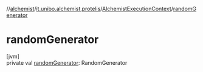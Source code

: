 //[alchemist](../../../index.md)/[it.unibo.alchemist.protelis](../index.md)/[AlchemistExecutionContext](index.md)/[randomGenerator](random-generator.md)

# randomGenerator

[jvm]\
private val [randomGenerator](random-generator.md): RandomGenerator
